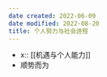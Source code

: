 ```yaml
---
date created: 2022-06-09
date modified: 2022-08-20
title: 个人努力与社会进程
---
```

- x:: [[机遇与个人能力]]
- 顺势而为
